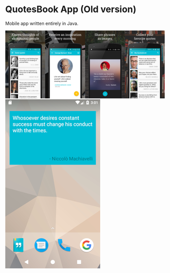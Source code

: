# QuotesBook App (Old version)

Mobile app written entirely in Java.

![Screens Summary](/promo/screens.png)
![Widget](/promo/widget.png)


